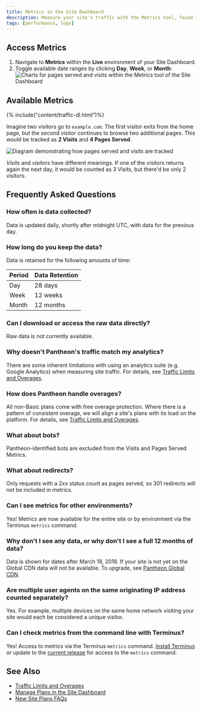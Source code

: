 ```yaml
---
title: Metrics in the Site Dashboard
description: Measure your site's traffic with the Metrics tool, found in the Live environment of the Site Dashboard.
tags: [performance, logs]
---
```

## Access Metrics
1. Navigate to **<span class="glyphicons glyphicons-charts"></span> Metrics** within the **<span class="glyphicons glyphicons-cardio"></span> Live** environment of your Site Dashboard.
2. Toggle available date ranges by clicking **Day**, **Week**, or **Month**:
  ![Charts for pages served and visits within the Metrics tool of the Site Dashboard](/source/docs/assets/images/dashboard/metrics-graphs.png)


## Available Metrics
{% include("content/traffic-dl.html")%}

Imagine two visitors go to `example.com`. The first visitor exits from the home page, but the second visitor continues to browse two additional pages. This would be tracked as **2 Visits** and **4 Pages Served**.

![Diagram demonstrating how pages served and visits are tracked](/source/docs/assets/images/dashboard/metrics-diagram.png)

_Visits_ and _visitors_ have different meanings. If one of the visitors returns again the next day, it would be counted as 3 Visits, but there'd be only 2 visitors.
## Frequently Asked Questions
### How often is data collected?
Data is updated daily, shortly after midnight UTC, with data for the previous day.

### How long do you keep the data?
Data is retained for the following amounts of time:

| Period  | Data Retention |
| ------- | -------------- |
| Day     | 28 days        |
| Week    | 12 weeks       |
| Month   | 12 months      |

### Can I download or access the raw data directly?
Raw data is not currently available.

### Why doesn't Pantheon's traffic match my analytics?
There are some inherent limitations with using an analytics suite (e.g. Google Analytics) when measuring site traffic. For details, see <a href="/docs/traffic-limits/#why-doesnt-pantheons-traffic-match-my-analytics" data-proofer-ignore>Traffic Limits and Overages</a>.

### How does Pantheon handle overages?
All non-Basic plans come with free overage protection. Where there is a pattern of consistent overage, we will align a site's plans with its load on the platform. For details, see [Traffic Limits and Overages](/docs/traffic-limits).

### What about bots?
Pantheon-identified bots are excluded from the Visits and Pages Served Metrics.

### What about redirects?
Only requests with a 2xx status count as pages served, so 301 redirects will not be included in metrics.

### Can I see metrics for other environments?
Yes! Metrics are now available for the entire site or by environment via the Terminus `metrics` command.

### Why don't I see any data, or why don't I see a full 12 months of data?
Data is shown for dates after March 18, 2018. If your site is not yet on the Global CDN data will not be available. To upgrade, see [Pantheon Global CDN](/docs/global-cdn/).

### Are multiple user agents on the same originating IP address counted separately?
Yes. For example, multiple devices on the same home network visiting your site would each be considered a unique visitor.

### Can I check metrics from the command line with Terminus?
Yes! Access to metrics via the  Terminus `metrics` command. [Install Terminus](/docs/terminus/install/) or update to the <a href="/docs/terminus/updates#update-to-the-current-release-" class="external" data-proofer-ignore>current release</a> for access to the `metrics` command.

## See Also
- [Traffic Limits and Overages](/docs/traffic-limits/)
- [Manage Plans in the Site Dashboard](/docs/site-plan/)
- [New Site Plans FAQs](/docs/new-plans-faq/)
